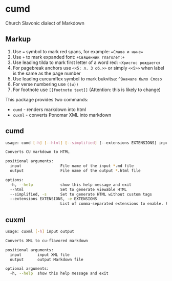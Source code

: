 # cumd

Church Slavonic dialect of Markdown

## Markup

1. Use `=` symbol to mark red spans, for example: `=Слава и ныне=`
2. Use `+` to mark expanded font: `+Священник глаголет:+`
3. Use leading tilda to mark first letter of a word red: `~Христос рождается`
4. For pagebreak anchors use `<<5: л. 3 об.>>` or simply ``<<5>>`` when label is the same 
   as the page number
5. Use leading curcumflex symbol to mark bukvitsa: `^Вначале было Слово`
6. For verse numbering use `((и))`
7. For footnote use `[[footnote text]]` (Attention: this is likely to change)

This package provides two commands:

* `cumd` - renders markdown into html
* `cuxml` - converts Ponomar XML into markdown

## cumd

```bash
usage: cumd [-h] [--html] [--simplified] [--extensions EXTENSIONS] input output

Converts CU markdown to HTML

positional arguments:
  input                 File name of the input *.md file
  output                File name of the output *.html file

options:
  -h, --help            show this help message and exit
  --html                Set to generate viewable HTML
  --simplified, -s      Set to generate HTML without custom tags
  --extensions EXTENSIONS, -e EXTENSIONS
                        List of comma-separated extensions to enable. For example -e footnotes,math
```

## cuxml

```bash
usage: cuxml [-h] input output

Converts XML to cu-flavored markdown

positional arguments:
  input       input XML file
  output      output Markdown file

optional arguments:
  -h, --help  show this help message and exit
```
